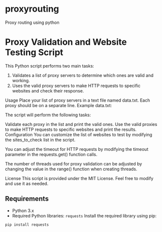 # proxyrouting
Proxy routing using python

# Proxy Validation and Website Testing Script

This Python script performs two main tasks: 

1. Validates a list of proxy servers to determine which ones are valid and working.
2. Uses the valid proxy servers to make HTTP requests to specific websites and check their response.
   
Usage
Place your list of proxy servers in a text file named data.txt. Each proxy should be on a separate line.
Example data.txt:

The script will perform the following tasks:

Validate each proxy in the list and print the valid ones.
Use the valid proxies to make HTTP requests to specific websites and print the results.
Configuration
You can customize the list of websites to test by modifying the sites_to_check list in the script.

You can adjust the timeout for HTTP requests by modifying the timeout parameter in the requests.get() function calls.

The number of threads used for proxy validation can be adjusted by changing the value in the range() function when creating threads.

License
This script is provided under the MIT License. Feel free to modify and use it as needed.

## Requirements

- Python 3.x
- Required Python libraries: `requests`
Install the required library using pip:
```bash
pip install requests
